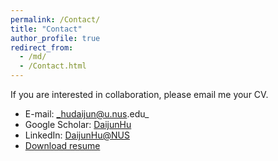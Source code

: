 ```yaml
---
permalink: /Contact/
title: "Contact"
author_profile: true
redirect_from: 
  - /md/
  - /Contact.html
---
```


If you are interested in collaboration, please email me your CV.

* E-mail: _hudaijun@u.nus.edu_
* Google Scholar: [DaijunHu](https://scholar.google.com/citations?user=-HSEKcYAAAAJ&hl=zh-CN&oi=ao)
* LinkedIn: [DaijunHu@NUS](https://www.linkedin.com/in/daijun-hu-869b60204/)
* [Download resume](http://DaijunHU.github.io/files/resume_DaijunHu.pdf)
